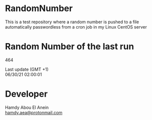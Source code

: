 # RandomNumber    
This is a test repository where a random number is pushed to a file automatically passwordless from a cron job in my Linux CentOS server    
# Random Number of the last run   
464
      
Last update (GMT +1)    
06/30/21 02:00:01
# Developer    
Hamdy Abou El Anein   
hamdy.aea@protonmail.com

